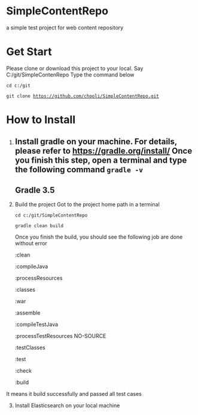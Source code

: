 # SimpleContentRepo
a simple test project for web content repository

# Get Start
Please clone or download this project to your local. Say C:/git/SimpleContenRepo
Type the command below

<code>cd c:/git</code>

<code>git clone https://github.com/chooli/SimpleContentRepo.git</code>

# How to Install

1. Install gradle on your machine. For details, please refer to https://gradle.org/install/
   Once you finish this step, open a terminal and type the following command
   <code>gradle -v</code>
   ------------------------------------------------------------
   Gradle 3.5
   ------------------------------------------------------------
   
2. Build the project
   Got to the project home path in a terminal
   
   <code>cd c:/git/SimpleContentRepo</code>
   
   <code>gradle clean build</code>
   
   Once you finish the build, you should see the following job are done without error
   
   :clean
   
   :compileJava
   
   :processResources
   
   :classes
   
   :war
   
   :assemble
   
   :compileTestJava
   
   :processTestResources NO-SOURCE
   
   :testClasses
   
   :test
   
   :check
   
   :build
  
  It means it build successfully and passed all test cases
  
  3. Install Elasticsearch on your local machine
     

